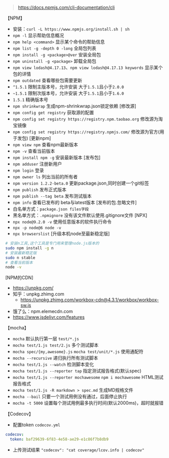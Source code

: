 > https://docs.npmjs.com/cli-documentation/cli

【NPM】
- 安装：`curl -L https://www.npmjs.org/install.sh | sh`
- `npm -l` 显示帮助信息概况
- `npm help <command>` 显示某个命令的帮助信息
- `npm list -g -depth 0 -long` 全局包列表
- `npm install -g <package>@ver` 安装全局包
- `npm uninstall -g <package>` 卸载全局包
- `npm view lodash@4.17.13`、`npm view lodash@4.17.13 keywords` 显示某个包的详情
- `npm outdated` 查看哪些包需要更新
- `^1.5.1` 限制主版本号，允许安装 大于`1.5.1`且小于`2.0.0`
- `~1.5.1` 限制次版本号，允许安装 大于`1.5.1`且小于`1.6.0`
- `1.5.1` 精确版本号
- `npm shrinkwrap` 生成npm-shrinkwrap.json锁定依赖
[修改源]
- `npm config get registry` 获取源的配置
- `npm config set registry https://registry.npm.taobao.org` 修改源为淘宝镜像
- `npm config set registry https://registry.npmjs.com/` 修改源为官方(用于发包)
[更新npm]
- `npm view npm` 查看npm最新版本
- `npm -v` 查看当前版本
- `npm install npm -g` 安装最新版本
[发布包]
- `npm adduser` 注册新用户
- `npm login` 登录
- `npm owner ls` 列出当前的所有者
- `npm version 1.2.2-beta.0` 更新package.json,同时创建一个git标签
- `npm publish` 发布正式版本
- `npm publish --tag beta` 发布测试版本
- `npm info` 查看已发布的 beta与latest版本
[发布的包.忽略文件]
- 白名单方式：`package.json files字段`
- 黑名单方式：`.npmignore` 没有该文件默认使用.gitignore文件
[NPX]
- `npx node@9.2.0 -v` 使用任意版本的软件执行命令
- `npx -p node@6 node -v`
- `npx browserslist`
[升级本机node至最新稳定版]
```sh
# 安装n工具,这个工具是专门用来管理node.js版本的
sudo npm install -g n
# 安装最新稳定版
sudo n stable
# 查看当前版本
node -v
```
[NPM的CDN]
- https://unpkg.com/
- 知乎：unpkg.zhimg.com
  - https://unpkg.zhimg.com/workbox-cdn@4.3.1/workbox/workbox-sw.js
- 饿了么：npm.elemecdn.com
- https://www.jsdelivr.com/features

【mocha】
- `mocha` 默认执行第一层 `test/*.js`
- `mocha test/1.js test/2.js` 多个测试脚本
- `mocha spec/{my,awesome}.js`  `mocha test/unit/*.js` 使用通配符
- `mocha --recursive` 递归执行所有测试脚本
- `mocha test/1.js --watch` 检测脚本变化
- `mocha test/1.js --reporter tap` 指定测试报告格式(默认spec)
- `mocha test/1.js --reporter mochawesome` `npm i mochawesome` HTML测试报告格式
- `mocha test/1.js -R markdown > spec.md` 生成MD规格文件
- `mocha --bail` 只要一个测试用例没有通过，后面停止执行
- `mocha -t 5000` 设置每个测试用例最多执行时间(默认2000ms)，超时就报错

【Codecov】
- 配置token `codecov.yml`
```yml
codecov:
  token: baf29639-6f83-4e58-ae29-e1c86f7b8db9
```
- 上传测试结果 `"codecov": "cat coverage/lcov.info | codecov"`
